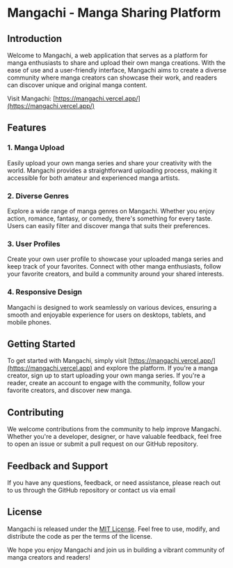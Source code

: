 # Mangachi - Manga Sharing Platform

## Introduction

Welcome to Mangachi, a web application that serves as a platform for manga enthusiasts to share and upload their own manga creations. With the ease of use and a user-friendly interface, Mangachi aims to create a diverse community where manga creators can showcase their work, and readers can discover unique and original manga content.

Visit Mangachi: [https://mangachi.vercel.app/](https://mangachi.vercel.app/)

## Features

### 1. Manga Upload

Easily upload your own manga series and share your creativity with the world. Mangachi provides a straightforward uploading process, making it accessible for both amateur and experienced manga artists.

### 2. Diverse Genres

Explore a wide range of manga genres on Mangachi. Whether you enjoy action, romance, fantasy, or comedy, there's something for every taste. Users can easily filter and discover manga that suits their preferences.

### 3. User Profiles

Create your own user profile to showcase your uploaded manga series and keep track of your favorites. Connect with other manga enthusiasts, follow your favorite creators, and build a community around your shared interests.

### 4. Responsive Design

Mangachi is designed to work seamlessly on various devices, ensuring a smooth and enjoyable experience for users on desktops, tablets, and mobile phones.

## Getting Started

To get started with Mangachi, simply visit [https://mangachi.vercel.app/](https://mangachi.vercel.app) and explore the platform. If you're a manga creator, sign up to start uploading your own manga series. If you're a reader, create an account to engage with the community, follow your favorite creators, and discover new manga.

## Contributing

We welcome contributions from the community to help improve Mangachi. Whether you're a developer, designer, or have valuable feedback, feel free to open an issue or submit a pull request on our GitHub repository.



## Feedback and Support

If you have any questions, feedback, or need assistance, please reach out to us through the GitHub repository or contact us via email 

## License

Mangachi is released under the [MIT License](LICENSE.md). Feel free to use, modify, and distribute the code as per the terms of the license.

We hope you enjoy Mangachi and join us in building a vibrant community of manga creators and readers!

